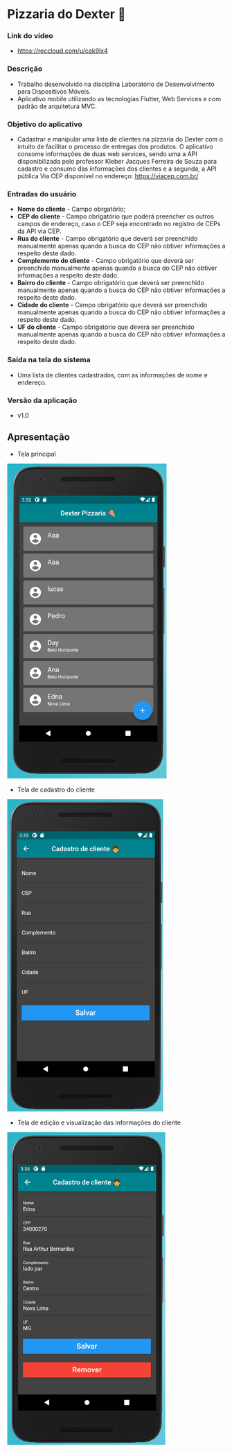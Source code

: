 # Pizzaria do Dexter 🍕

### Link do vídeo
* https://reccloud.com/u/cak9lx4

### Descrição
* Trabalho desenvolvido na disciplina Laboratório de Desenvolvimento para Dispositivos Móveis.
* Aplicativo mobile utilizando as tecnologias Flutter, Web Services e com padrão de arquitetura MVC.

### Objetivo do aplicativo
* Cadastrar e manipular uma lista de clientes na pizzaria do Dexter com o intuito de facilitar o processo de entregas dos produtos. O aplicativo consome informações de duas web services, sendo uma a API disponibilizada pelo professor Kleber Jacques Ferreira de Souza para cadastro e consumo das informações dos clientes e a segunda, a API pública Via CEP disponível no endereço: https://viacep.com.br/

### Entradas do usuário
* **Nome do cliente** - Campo obrgatório;
* **CEP do cliente** - Campo obrigatório que poderá preencher os outros campos de endereço, caso o CEP seja encontrado no registro de CEPs da API via CEP.
* **Rua do cliente** - Campo obrigatório que deverá ser preenchido manualmente apenas quando a busca do CEP não obtiver informações a respeito deste dado.
* **Complemento do cliente** - Campo obrigatório que deverá ser preenchido manualmente apenas quando a busca do CEP não obtiver informações a respeito deste dado.
* **Bairro do cliente** - Campo obrigatório que deverá ser preenchido manualmente apenas quando a busca do CEP não obtiver informações a respeito deste dado.
* **Cidade do cliente** - Campo obrigatório que deverá ser preenchido manualmente apenas quando a busca do CEP não obtiver informações a respeito deste dado.
* **UF do cliente** - Campo obrigatório que deverá ser preenchido manualmente apenas quando a busca do CEP não obtiver informações a respeito deste dado.

### Saída na tela do sistema
* Uma lista de clientes cadastrados, com as informações de nome e endereço.

### Versão da aplicação
* v1.0

## Apresentação
* Tela principal


![](https://github.com/DayaneCordeiro/Aplicativo_05_LDDM/blob/main/images/tela%20principal.PNG)


* Tela de cadastro do cliente


![](https://github.com/DayaneCordeiro/Aplicativo_05_LDDM/blob/main/images/tela%20de%20cadastro.PNG)


* Tela de edição e visualização das informações do cliente

![](https://github.com/DayaneCordeiro/Aplicativo_05_LDDM/blob/main/images/tela%20de%20exibi%C3%A7%C3%A3o%20de%20cliente.PNG)

